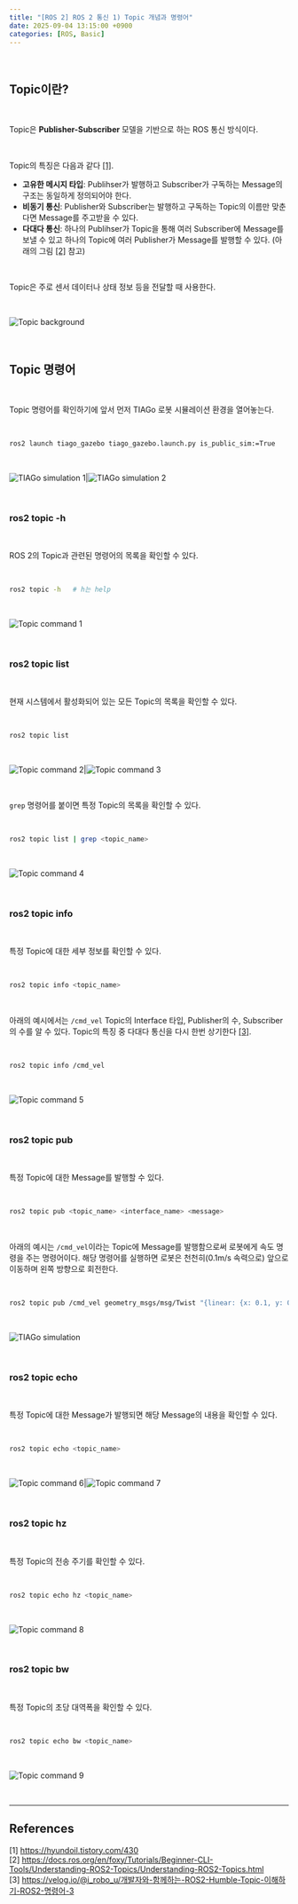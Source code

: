 ```yaml
---
title: "[ROS 2] ROS 2 통신 1) Topic 개념과 명령어"
date: 2025-09-04 13:15:00 +0900
categories: [ROS, Basic]
---
```


&nbsp;

## Topic이란?

<br>

Topic은 **Publisher-Subscriber** 모델을 기반으로 하는 ROS 통신 방식이다.

<br>

Topic의 특징은 다음과 같다 [[1]](<https://hyundoil.tistory.com/430>).

* **고유한 메시지 타입**: Publihser가 발행하고 Subscriber가 구독하는 Message의 구조는 동일하게 정의되어야 한다.
* **비동기 통신**: Publisher와 Subscriber는 발행하고 구독하는 Topic의 이름만 맞춘다면 Message를 주고받을 수 있다.
* **다대다 통신**: 하나의 Publihser가 Topic을 통해 여러 Subscriber에 Message를 보낼 수 있고 하나의 Topic에 여러 Publisher가 Message를 발행할 수 있다. (아래의 그림 [[2]](<https://docs.ros.org/en/foxy/Tutorials/Beginner-CLI-Tools/Understanding-ROS2-Topics/Understanding-ROS2-Topics.html>) 참고)

<br>

Topic은 주로 센서 데이터나 상태 정보 등을 전달할 때 사용한다.

<br>

![Topic background](/assets/img/2025-09-04/topic-background.gif)

<br>

## Topic 명령어

<br>

Topic 명령어를 확인하기에 앞서 먼저 TIAGo 로봇 시뮬레이션 환경을 열어놓는다.

<br>

```bash
ros2 launch tiago_gazebo tiago_gazebo.launch.py is_public_sim:=True
```

<br>

![TIAGo simulation 1](/assets/img/2025-09-05/tiago-simulation-1.png)|![TIAGo simulation 2](/assets/img/2025-09-05/tiago-simulation-2.png)

<br>

### ros2 topic -h

<br>

ROS 2의 Topic과 관련된 명령어의 목록을 확인할 수 있다.

<br>

```bash
ros2 topic -h   # h는 help
```

<br>

![Topic command 1](/assets/img/2025-09-04/topic-command-1.png)

<br>

### ros2 topic list

<br>

현재 시스템에서 활성화되어 있는 모든 Topic의 목록을 확인할 수 있다.

<br>

```bash
ros2 topic list
```

<br>

![Topic command 2](/assets/img/2025-09-04/topic-command-2.png)|![Topic command 3](/assets/img/2025-09-04/topic-command-3.png)

<br>

`grep` 명령어를 붙이면 특정 Topic의 목록을 확인할 수 있다.

<Br>

```bash
ros2 topic list | grep <topic_name>
```

<br>

![Topic command 4](/assets/img/2025-09-04/topic-command-4.png)

<br>

### ros2 topic info

<br>

특정 Topic에 대한 세부 정보를 확인할 수 있다.

<br>

```bash
ros2 topic info <topic_name>
```

<br>

아래의 예시에서는 `/cmd_vel` Topic의 Interface 타입, Publisher의 수, Subscriber의 수를 알 수 있다. Topic의 특징 중 다대다 통신을 다시 한번 상기한다 [[3]](<https://velog.io/@i_robo_u/개발자와-함께하는-ROS2-Humble-Topic-이해하기-ROS2-명령어-3>).

<br>

```bash
ros2 topic info /cmd_vel
```

<br>

![Topic command 5](/assets/img/2025-09-04/topic-command-5.png)

<br>

### ros2 topic pub

<br>

특정 Topic에 대한 Message를 발행할 수 있다.

<br>

```bash
ros2 topic pub <topic_name> <interface_name> <message>
```

<br>

아래의 예시는 `/cmd_vel`이라는 Topic에 Message를 발행함으로써 로봇에게 속도 명령을 주는 명령어이다. 해당 명령어를 실행하면 로봇은 천천히(0.1m/s 속력으로) 앞으로 이동하며 왼쪽 방향으로 회전한다.

<br>

```bash
ros2 topic pub /cmd_vel geometry_msgs/msg/Twist "{linear: {x: 0.1, y: 0.0, z: 0.0}, angular: {x: 0.0, y: 0.0, z: 1.0}}"
```

<br>

![TIAGo simulation](/assets/img/2025-09-04/tiago-simulation.gif)

<br>

### ros2 topic echo

<br>

특정 Topic에 대한 Message가 발행되면 해당 Message의 내용을 확인할 수 있다.

<br>

```bash
ros2 topic echo <topic_name>
```

<br>

![Topic command 6](/assets/img/2025-09-04/topic-command-6.png)|![Topic command 7](/assets/img/2025-09-04/topic-command-7.png)

<br>

### ros2 topic hz

<br>

특정 Topic의 전송 주기를 확인할 수 있다.

<br>

```bash
ros2 topic echo hz <topic_name>
```

<br>

![Topic command 8](/assets/img/2025-09-04/topic-command-8.png)

<br>

### ros2 topic bw

<br>

특정 Topic의 초당 대역폭을 확인할 수 있다.

<br>

```bash
ros2 topic echo bw <topic_name>
```

<br>

![Topic command 9](/assets/img/2025-09-04/topic-command-9.png)

<br>

---

## References

[1] <https://hyundoil.tistory.com/430>  
[2] <https://docs.ros.org/en/foxy/Tutorials/Beginner-CLI-Tools/Understanding-ROS2-Topics/Understanding-ROS2-Topics.html>  
[3] <https://velog.io/@i_robo_u/개발자와-함께하는-ROS2-Humble-Topic-이해하기-ROS2-명령어-3>